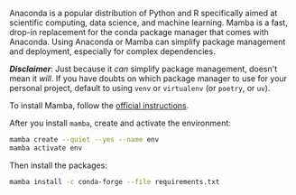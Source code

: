 Anaconda is a popular distribution of Python and R specifically aimed at scientific computing, data science, and machine learning. Mamba is a fast, drop-in replacement for the conda package manager that comes with Anaconda. Using Anaconda or Mamba can simplify package management and deployment, especially for complex dependencies.

***Disclaimer***: Just because it _can_ simplify package management, doesn't mean it _will_. If you have doubts on which package manager to use for your personal project, default to using `venv` or `virtualenv` (or `poetry`, or `uv`).

To install Mamba, follow the [official instructions](https://mamba.readthedocs.io/en/latest/installation/mamba-installation.html).

After you install `mamba`, create and activate the environment:

```bash
mamba create --quiet --yes --name env
mamba activate env
```

Then install the packages:

```bash
mamba install -c conda-forge --file requirements.txt
```
